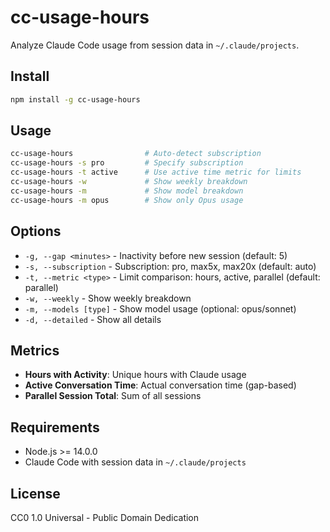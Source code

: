 # cc-usage-hours

Analyze Claude Code usage from session data in `~/.claude/projects`.

## Install

```bash
npm install -g cc-usage-hours
```

## Usage

```bash
cc-usage-hours                # Auto-detect subscription
cc-usage-hours -s pro         # Specify subscription
cc-usage-hours -t active      # Use active time metric for limits
cc-usage-hours -w             # Show weekly breakdown
cc-usage-hours -m             # Show model breakdown
cc-usage-hours -m opus        # Show only Opus usage
```

## Options

- `-g, --gap <minutes>` - Inactivity before new session (default: 5)
- `-s, --subscription` - Subscription: pro, max5x, max20x (default: auto)
- `-t, --metric <type>` - Limit comparison: hours, active, parallel (default: parallel)
- `-w, --weekly` - Show weekly breakdown
- `-m, --models [type]` - Show model usage (optional: opus/sonnet)
- `-d, --detailed` - Show all details

## Metrics

- **Hours with Activity**: Unique hours with Claude usage
- **Active Conversation Time**: Actual conversation time (gap-based)
- **Parallel Session Total**: Sum of all sessions

## Requirements

- Node.js >= 14.0.0
- Claude Code with session data in `~/.claude/projects`

## License

CC0 1.0 Universal - Public Domain Dedication